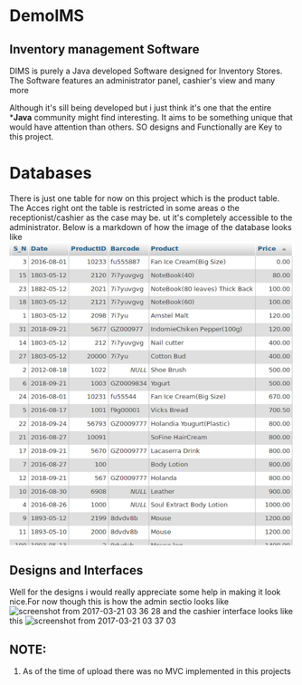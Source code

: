 # DemoIMS
## Inventory management Software

DIMS is purely a Java developed Software designed  for Inventory Stores. The Software features an administrator panel, cashier's view and many more


Although it's sill being developed but i just think it's one that the entire ***Java** community might find interesting.
It aims to be something unique that would have attention than others. SO designs and Functionally  are Key to this project.

# Databases
There is just one table for now on this project which is the product table.
The Acces right ont the table is restricted in some areas o the receptionist/cashier as the case may be. ut it's completely accessible to the administrator.
Below is a markdown of how the image of the database looks like
![](./resource/githu.png)

## Designs and Interfaces
Well for the designs i would really appreciate some help in making it look nice.For now though this is how the admin sectio looks like ![screenshot from 2017-03-21 03 36 28](https://cloud.githubusercontent.com/assets/12847386/24130273/dec2e84c-0de7-11e7-9899-e2c8966ed2ca.png)
and the cashier interface looks like this ![screenshot from 2017-03-21 03 37 03](https://cloud.githubusercontent.com/assets/12847386/24130312/0af1e1f2-0de8-11e7-8b62-0397787b4e85.png)

## NOTE:
1) As of the time of upload there was no MVC implemented in this projects

